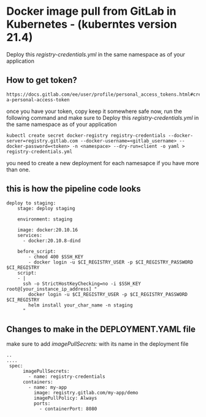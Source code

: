 # Docker image pull from GitLab in Kubernetes - (kuberntes version 21.4)

Deploy this *registry-credentials.yml* in the same namespace as of your application 
## How to get token?
```
https://docs.gitlab.com/ee/user/profile/personal_access_tokens.html#create-a-personal-access-token
```

once you have your token, copy keep it somewhere safe
now, run the following command and make sure to Deploy this *registry-credentials.yml* in the same namespace as of your application 
```
kubectl create secret docker-registry registry-credentials --docker-server=registry.gitlab.com --docker-username=<gitlab_username> --docker-password=<token> -n <namespace> --dry-run=client -o yaml > registry-credentials.yml
```
you need to create a new deployment for each namesapce if you have more than one.

## this is how the pipeline code looks
```
deploy to staging:
    stage: deploy staging

    environment: staging

    image: docker:20.10.16
    services:
      - docker:20.10.8-dind

    before_script:  
        - chmod 400 $SSH_KEY
        - docker login -u $CI_REGISTRY_USER -p $CI_REGISTRY_PASSWORD $CI_REGISTRY
    script:
    - |
      ssh -o StrictHostKeyChecking=no -i $SSH_KEY root@[your_instance_ip_address] "
        docker login -u $CI_REGISTRY_USER -p $CI_REGISTRY_PASSWORD $CI_REGISTRY
        helm install your_char_name -n staging
      "
```

## Changes to make in the DEPLOYMENT.YAML file 
make sure to add *imagePullSecrets:* with its name in the deployment file
```
..
....
 spec:
      imagePullSecrets:
        - name: registry-credentials
      containers:
        - name: my-app
          image: registry.gitlab.com/my-app/demo
          imagePullPolicy: Always
          ports:
            - containerPort: 8080

```
